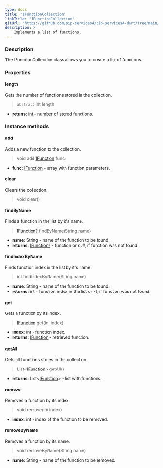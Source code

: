 ```yaml
---
type: docs
title: "IFunctionCollection"
linkTitle: "IFunctionCollection"
gitUrl: "https://github.com/pip-services4/pip-services4-dart/tree/main/pip-services4-expressions-dart"
description: > 
    Implements a list of functions.
---
```


### Description

The IFunctionCollection class allows you to create a list of functions.


### Properties

#### length
Gets the number of functions stored in the collection.
> `abstract` int length

- **retuns**: int - number of stored functions.

### Instance methods

#### add
Adds a new function to the collection.

> void add([IFunction](../ifunction) func)

- **func**: [IFunction](../ifunction) - array with function parameters.


#### clear
Clears the collection.

> void clear()


#### findByName
Finds a function in the list by it's name.

> [IFunction?](../ifunction) findByName(String name)

- **name**: String - name of the function to be found.
- **returns**: [IFunction?](../ifunction) - function or *null*, if function was not found.

#### findIndexByName
Finds function index in the list by it's name. 

> int findIndexByName(String name)

- **name**: String - name of the function to be found.
- **returns**: int - function index in the list or *-1*, if function was not found.

#### get
Gets a function by its index.

> [IFunction](../ifunction) get(int index)

- **index**: int - function index.
- **returns**: [IFunction](../ifunction) - retrieved function.

#### getAll
Gets all functions stores in the collection.

> List<[IFunction](../ifunction)> getAll()

- **returns**: List<[IFunction](../ifunction)> - list with functions.


#### remove
Removes a function by its index.
> void remove(int index)

- **index**: int - index of the function to be removed.

#### removeByName
Removes a function by its name.
> void removeByName(String name)

- **name**: String - name of the function to be removed.

